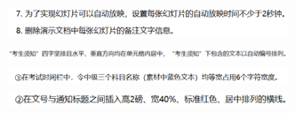 ![输入图片说明](/imgs/2022-11-21/I4PKKr8CZ58ngDd1.png)

![输入图片说明](/imgs/2022-11-21/f0aS1g7Pqz0xXB9V.png)

![输入图片说明](/imgs/2022-11-21/thxbPTTKRvvoD6t8.png)

![输入图片说明](/imgs/2022-11-21/oppXx7AliAVw0oM2.png)
<!--stackedit_data:
eyJoaXN0b3J5IjpbLTIwNzU2NTE1NTgsNDI5MTQ3NjM2LC0xOD
A3MzQ0Mjk1XX0=
-->